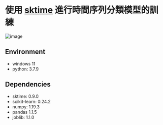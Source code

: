 # 使用 [sktime](https://www.sktime.org/en/stable/) 進行時間序列分類模型的訓練
![image](https://user-images.githubusercontent.com/48956859/171381449-ae5706ba-23f3-432e-8069-162e7fba31c4.png)

## Environment
- windows 11
- python: 3.7.9

## Dependencies
- sktime: 0.9.0
- scikit-learn: 0.24.2
- numpy: 1.19.3
- pandas 1.1.5
- joblib: 1.1.0
